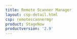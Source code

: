 ```yaml
---
title: Remote Scanner Manager
layout: csp-detail.html
csp: remotescannermgr
product: StageNow
productversion: '2.9'
---
```




